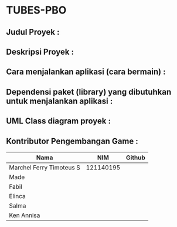 # TUBES-PBO

## Judul Proyek :

## Deskripsi Proyek :

## Cara menjalankan aplikasi (cara bermain) :

## Dependensi paket (library) yang dibutuhkan untuk menjalankan aplikasi :

## UML Class diagram proyek :

## Kontributor Pengembangan Game :

| Nama  | NIM   | Github  |
| ------ | ------ | ------ |
| Marchel Ferry Timoteus S | 121140195 |    |
| Made  | |  |
| Fabil | |   |
| Elinca |  |  |
| Salma |  |   |
| Ken Annisa |  |  |
